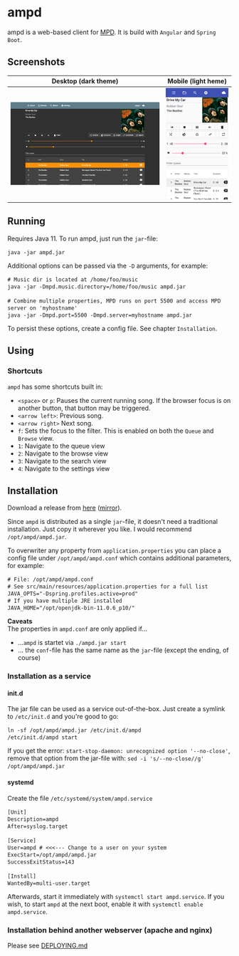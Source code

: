 # ampd

ampd is a web-based client for [MPD](https://www.musicpd.org/). It is build with `Angular` and
`Spring Boot`.

## Screenshots

Desktop (dark theme)             |  Mobile (light heme)
:-------------------------:|:-------------------------:
![Screenshot of ampd on a desktop](.github/desktop.png)  | ![Screenshot of ampd on a mobile device](.github/mobile.png)

## Running

Requires Java 11. To run ampd, just run the `jar`-file:

```shell script
java -jar ampd.jar
```

Additional options can be passed via the `-D` arguments, for example:

```shell script
# Music dir is located at /home/foo/music
java -jar -Dmpd.music.directory=/home/foo/music ampd.jar

# Combine multiple properties, MPD runs on port 5500 and access MPD server on 'myhostname'
java -jar -Dmpd.port=5500 -Dmpd.server=myhostname ampd.jar
```

To persist these options, create a config file. See chapter `Installation`.

## Using

### Shortcuts

`ampd` has some shortcuts built in:

* `<space>` or `p`: Pauses the current running song. If the browser focus is on another button, that button may be triggered.
* `<arrow left>`: Previous song.
* `<arrow right>` Next song.
* `f`: Sets the focus to the filter. This is enabled on both the `Queue` and `Browse` view.
* `1`: Navigate to the queue view
* `2`: Navigate to the browse view
* `3`: Navigate to the search view
* `4`: Navigate to the settings view

## Installation

Download a release from [here](https://github.com/rain0r/ampd/releases) ([mirror](https://static.hihn.org/dl/ampd/)).

Since `ampd` is distributed as a single `jar`-file, it doesn't need a traditional installation.
Just copy it wherever you like. I would recommend `/opt/ampd/ampd.jar`.

To overwriter any property from `application.properties` you can place a config file
under `/opt/ampd/ampd.conf` which contains additional parameters, for example:

```shell script
# File: /opt/ampd/ampd.conf
# See src/main/resources/application.properties for a full list
JAVA_OPTS="-Dspring.profiles.active=prod"
# If you have multiple JRE installed 
JAVA_HOME="/opt/openjdk-bin-11.0.6_p10/" 
```

**Caveats**  
The properties in `ampd.conf` are only applied if...

* ...`ampd` is startet via `./ampd.jar start`
* ... the `conf`-file has the same name as the `jar`-file (except the ending, of course)

### Installation as a service

#### init.d

The jar file can be used as a service out-of-the-box. Just create a symlink to `/etc/init.d`
and you're good to go:

```shell script
ln -sf /opt/ampd/ampd.jar /etc/init.d/ampd
/etc/init.d/ampd start
```

If you get the error: `start-stop-daemon: unrecognized option '--no-close'`, remove that
option from the jar-file with: `sed -i 's/--no-close//g' /opt/ampd/ampd.jar`

#### systemd

Create the file `/etc/systemd/system/ampd.service`

```shell script
[Unit]
Description=ampd
After=syslog.target

[Service]
User=ampd # <<<--- Change to a user on your system 
ExecStart=/opt/ampd/ampd.jar
SuccessExitStatus=143

[Install]
WantedBy=multi-user.target
```

Afterwards, start it immediately with `systemctl start ampd.service`.
If you wish, to start `ampd` at the next boot, enable it with `systemctl enable ampd.service`.

### Installation behind another webserver (apache and nginx)

Please see [DEPLOYING.md](DEPLOYING.md)
